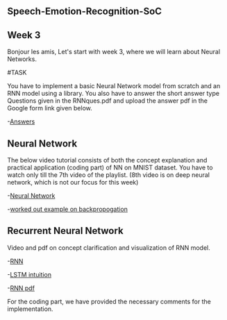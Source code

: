 ## Speech-Emotion-Recognition-SoC
## Week 3

Bonjour les amis, Let's start with week 3, where we will learn about Neural Networks.

#TASK 

 You have to implement a basic Neural Network model from scratch and an RNN model using a library.
 You also have to answer the short answer type Questions given in the RNNques.pdf and upload the answer pdf in the Google form link given below.
 
 -[Answers](https://forms.gle/UV3haB5jKd5gTWic9)

 ## Neural Network
 The below video tutorial consists of both the concept explanation and practical application (coding part) of NN on MNIST dataset.
 You have to watch only till the 7th video of the playlist. (8th video is on deep neural network, which is not our focus for this week)
 
 -[Neural Network](https://youtu.be/mlk0rddP3L4?si=QmF_hb_xrwac3trX)

-[worked out example on backpropogation](https://mattmazur.com/2015/03/17/a-step-by-step-backpropagation-example/)

## Recurrent Neural Network
Video and pdf on concept clarification and visualization of RNN model.

-[RNN](https://youtu.be/AsNTP8Kwu80?si=_LAOfQkt0frmINXM)

-[LSTM intuition](https://youtu.be/YCzL96nL7j0?si=X6bwunT2Ech8gWVh)

-[RNN pdf](https://www.cse.iitb.ac.in/~swaprava/courses/cs217/scribes/CS217_2024_lec13.pdf)

For the coding part, we have provided the necessary comments for the implementation.

